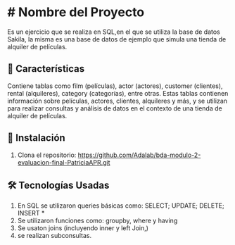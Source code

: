# # Nombre del Proyecto

Es un ejercicio que se realiza en SQL,en el que se utiliza  la base de datos Sakila, la misma es una base de datos de ejemplo que simula una tienda de alquiler de películas. 

## 📌 Características
Contiene tablas como film (películas), actor (actores), customer (clientes), rental (alquileres), category (categorías), entre otras. Estas tablas contienen información sobre películas, actores, clientes, alquileres y más, y se utilizan para realizar consultas y análisis de datos en el contexto de una tienda de alquiler de películas.

## 🚀 Instalación

1. Clona el repositorio:
 https://github.com/Adalab/bda-modulo-2-evaluacion-final-PatriciaAPR.git

 ## 🛠️ Tecnologías Usadas
1. En SQL se utilizaron queries básicas como: SELECT; UPDATE; DELETE; INSERT *
2. Se utilizaron funciones como: groupby, where y having
3. Se usaton joins (incluyendo inner y left Join,)
4. se realizan subconsultas. 
